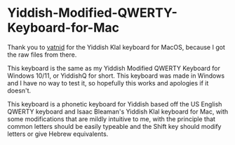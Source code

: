 # Yiddish-Modified-QWERTY-Keyboard-for-Mac

Thank you to <a href="https://github.com/vatnid/yiddish-keyboard">vatnid</a> for the Yiddish Klal keyboard for MacOS, because I got the raw files from there. 

This keyboard is the same as my Yiddish Modified QWERTY Keyboard for Windows 10/11, or YiddishQ for short. This keyboard was made in Windows and I have no way to test it, so hopefully this works and apologies if it doesn't.

This keyboard is a phonetic keyboard for Yiddish based off the US English QWERTY keyboard and Isaac Bleaman's Yiddish Klal keyboard for Mac, with some modifications that are mildly intuitive to me, with the principle that common letters should be easily typeable and the Shift key should modify letters or give Hebrew equivalents.
